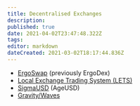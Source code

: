 ```yaml
---
title: Decentralised Exchanges
description: 
published: true
date: 2021-04-02T23:47:48.322Z
tags: 
editor: markdown
dateCreated: 2021-03-02T18:17:44.836Z
---
```


- [ErgoSwap](/ErgoSwap) (previously ErgoDex)
- [Local Exchange Trading System (LETS)](/dex/Local-Exchange-Trading-System)
- [SigmaUSD](/SigmaUSD) (AgeUSD)
- [Gravity/Waves](gravity)